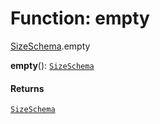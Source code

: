 # Function: empty

[SizeSchema](/en/auto-docs/utils/modules/SizeSchema.md).empty

**empty**(): [`SizeSchema`](/en/auto-docs/utils/interfaces/SizeSchema-1.md)

#### Returns

[`SizeSchema`](/en/auto-docs/utils/interfaces/SizeSchema-1.md)
